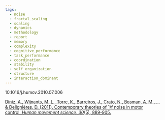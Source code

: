 ```yaml
---
tags:
  - noise
  - fractal_scaling
  - scaling
  - dynamics
  - methodology
  - report
  - memory
  - complexity
  - cognitive_performance
  - task_performance
  - coordination
  - stability
  - self_organization
  - structure
  - interaction_dominant
---
```

10.1016/j.humov.2010.07.006

[Diniz, A., Wijnants, M. L., Torre, K., Barreiros, J., Crato, N., Bosman, A. M., ... & Delignières, D. (2011). Contemporary theories of 1/f noise in motor control. _Human movement science_, _30_(5), 889-905.](https://www.sciencedirect.com/science/article/pii/S0167945710001004?casa_token=SbxBj6RzxmsAAAAA:xOWRhTHln42SVpRsn3xwcv-dmmdeMPNw-jIdtvU8W5tnqPDIcjlmYk_gQ3fxH9mcJhSyqJrGWw)